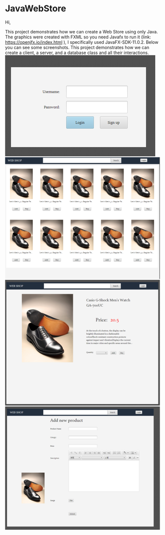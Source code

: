 # JavaWebStore

Hi,

This project demonstrates how we can create a Web Store using only Java. The graphics were created with FXML so you need Javafx to run it (link: https://openjfx.io/index.html ), I specifically used JavaFX-SDK-11.0.2. Below you can see some screenshots. This project demonstrates how we can create a client, a server, and a database class and all their interactions.
![logInPage](https://github.com/VasileiosKilis/JavaWebStore/blob/master/readmeImg/232244.png)
![WebstoreMainPage](https://github.com/VasileiosKilis/JavaWebStore/blob/master/readmeImg/232114.png)
![IteamPage](https://github.com/VasileiosKilis/JavaWebStore/blob/master/readmeImg/232221.png)
![AddproductToDatabase](https://github.com/VasileiosKilis/JavaWebStore/blob/master/readmeImg/232157.png)

